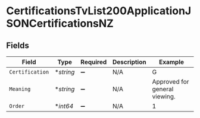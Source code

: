 # CertificationsTvList200ApplicationJSONCertificationsNZ


## Fields

| Field                         | Type                          | Required                      | Description                   | Example                       |
| ----------------------------- | ----------------------------- | ----------------------------- | ----------------------------- | ----------------------------- |
| `Certification`               | **string*                     | :heavy_minus_sign:            | N/A                           | G                             |
| `Meaning`                     | **string*                     | :heavy_minus_sign:            | N/A                           | Approved for general viewing. |
| `Order`                       | **int64*                      | :heavy_minus_sign:            | N/A                           | 1                             |